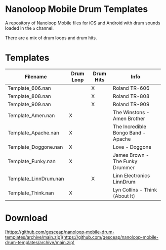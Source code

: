 # Nanoloop Mobile Drum Templates

A repository of Nanoloop Mobile files for iOS and Android
with drum sounds loaded in the `a` channel. 

There are a mix of drum loops and drum hits.

# Templates

| Filename | Drum Loop | Drum Hits | Info |
|-|-|-|-|
| Template_606.nan      |   | X | Roland TR-606 |
| Template_808.nan      |   | X | Roland TR-808 |
| Template_909.nan      |   | X | Roland TR-909 |
| Template_Amen.nan     | X |   | The Winstons - Amen Brother |
| Template_Apache.nan   | X |   | The Incredible Bongo Band - Apache |
| Template_Doggone.nan  | X |   | Love - Doggone |
| Template_Funky.nan    | X |   | James Brown - The Funky Drummer |
| Template_LinnDrum.nan |   | X | Linn Electronics LinnDrum |
| Template_Think.nan    | X |   | Lyn Collins - Think (About It) |

# Download


[https://github.com/gesceap/nanoloop-mobile-drum-templates/archive/main.zip](https://github.com/gesceap/nanoloop-mobile-drum-templates/archive/main.zip)
